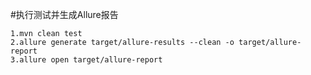 
#执行测试并生成Allure报告

    1.mvn clean test
    2.allure generate target/allure-results --clean -o target/allure-report
    3.allure open target/allure-report

